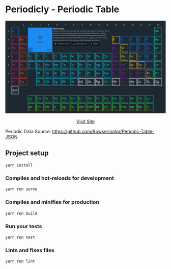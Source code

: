 # Periodicly - Periodic Table

![GitHub Logo](/preview.png)



<p align="center">
    <a href="https://periodicly.netlify.app/">Visit Site</a>
</p>

Periodic Data Source: https://github.com/Bowserinator/Periodic-Table-JSON

## Project setup
```
yarn install
```

### Compiles and hot-reloads for development
```
yarn run serve
```

### Compiles and minifies for production
```
yarn run build
```

### Run your tests
```
yarn run test
```

### Lints and fixes files
```
yarn run lint
```
